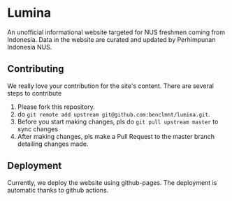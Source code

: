 # Lumina

An unofficial informational website targeted for NUS freshmen coming from
Indonesia. Data in the website are curated and updated by Perhimpunan Indonesia
NUS.

## Contributing

We really love your contribution for the site's content. There are several steps
to contribute

1. Please fork this repository.
2. do `git remote add upstream git@github.com:benclmnt/lumina.git`.
3. Before you start making changes, pls do `git pull upstream master` to sync
   changes
4. After making changes, pls make a Pull Request to the master branch detailing
   changes made.

## Deployment

Currently, we deploy the website using github-pages. The deployment is automatic thanks to github actions.

